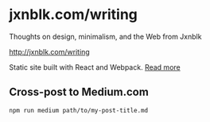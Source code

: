 
# jxnblk.com/writing

Thoughts on design, minimalism, and the Web from Jxnblk

http://jxnblk.com/writing

Static site built with React and Webpack.
[Read more](http://jxnblk.com/writing/posts/static-site-generation-with-react-and-webpack/)

## Cross-post to Medium.com

```
npm run medium path/to/my-post-title.md
```


